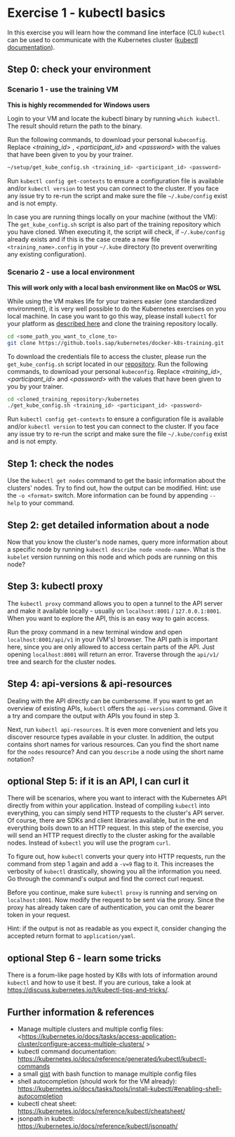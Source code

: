 # Exercise 1 - kubectl basics

In this exercise you will learn how the command line interface (CLI) `kubectl` can be used to communicate with the Kubernetes cluster ([kubectl documentation](https://kubernetes.io/docs/reference/kubectl/overview/)).

## Step 0: check your environment

### Scenario 1 - use the training VM

**This is highly recommended for Windows users**

Login to your VM and locate the kubectl binary by running `which kubectl`. The result should return the path to the binary.

Run the following commands, to download your personal `kubeconfig`. Replace _<training_id>_ , _<participant_id>_ and _\<password>_ with the values that have been given to you by your trainer.

```bash
~/setup/get_kube_config.sh <training_id> <participant_id> <password>
```

Run `kubectl config get-contexts` to ensure a configuration file is available and/or `kubectl version` to test you can connect to the cluster. If you face any issue try to re-run the script and make sure the file `~/.kube/config` exist and is not empty.

In case you are running things locally on your machine (without the VM): The `get_kube_config.sh` script is also part of the training repository which you have cloned. When executing it, the script will check, if `~/.kube/config` already exists and if this is the case create a new file `<training_name>.config` in your `~/.kube` directory (to prevent overwriting any existing configuration).

### Scenario 2 - use a local environment

**This will work only with a local bash environment like on MacOS or WSL**

While using the VM makes life for your trainers easier (one standardized environment), it is very well possible to do the Kubernetes exercises on you local machine.
In case you want to go this way, please install `kubectl` for your platform as [described here](https://kubernetes.io/de/docs/tasks/tools/install-kubectl/) and clone the training repository locally.

```bash
cd <some_path_you_want_to_clone_to>
git clone https://github.tools.sap/kubernetes/docker-k8s-training.git
```

To download the credentials file to access the cluster, please run the `get_kube_config.sh` script located in our [repository](./get_kube_config.sh).
Run the following commands, to download your personal `kubeconfig`. Replace _<training_id>_, _<participant_id>_ and _\<password>_ with the values that have been given to you by your trainer.

```bash
cd <cloned_training_repository>/kubernetes
./get_kube_config.sh <training_id> <participant_id> <password>
```

Run `kubectl config get-contexts` to ensure a configuration file is available and/or `kubectl version` to test you can connect to the cluster. If you face any issue try to re-run the script and make sure the file `~/.kube/config` exist and is not empty.

## Step 1: check the nodes

Use the `kubectl get nodes` command to get the basic information about the clusters' nodes. Try to find out, how the output can be modified. Hint: use the `-o <format>` switch. More information can be found by appending `--help` to your command.

## Step 2: get detailed information about a node

Now that you know the cluster's node names, query more information about a specific node by running `kubectl describe node <node-name>`. What is the `kubelet` version running on this node and which pods are running on this node?

## Step 3: kubectl proxy

The `kubectl proxy` command allows you to open a tunnel to the API server and make it available locally - usually on `localhost:8001` / `127.0.0.1:8001`. When you want to explore the API, this is an easy way to gain access.

Run the proxy command in a new terminal window and open `localhost:8001/api/v1` in your (VM's) browser. The API path is important here, since you are only allowed to access certain parts of the API. Just opening `localhost:8001` will return an error. Traverse through the `api/v1/` tree and search for the cluster nodes.

## Step 4: api-versions & api-resources

Dealing with the API directly can be cumbersome. If you want to get an overview of existing APIs, `kubectl` offers the `api-versions` command. Give it a try and compare the output with APIs you found in step 3.

Next, run `kubectl api-resources`. It is even more convenient and lets you discover resource types available in your cluster. In addition, the output contains short names for various resources. Can you find the short name for the `nodes` resource? And can you `describe` a node using the short name notation?

## optional Step 5: if it is an API, I can curl it

There will be scenarios, where you want to interact with the Kubernetes API directly from within your application. Instead of compiling `kubectl` into everything, you can simply send HTTP requests to the cluster's API server. Of course, there are SDKs and client libraries available, but in the end everything boils down to an HTTP request.
In this step of the exercise, you will send an HTTP request directly to the cluster asking for the available nodes. Instead of `kubectl` you will use the program `curl`.

To figure out, how `kubectl` converts your query into HTTP requests, run the command from step 1 again and add a `-v=9` flag to it. This increases the verbosity of `kubectl` drastically, showing you all the information you need. Go through the command's output and find the correct curl request.

Before you continue, make sure `kubectl proxy` is running and serving on `localhost:8001`. Now modify the request to be sent via the proxy. Since the proxy has already taken care of authentication, you can omit the bearer token in your request.

Hint: if the output is not as readable as you expect it, consider changing the accepted return format to `application/yaml`.

## optional Step 6 - learn some tricks

There is a forum-like page hosted by K8s with lots of information around `kubectl` and how to use it best. If you are curious, take a look at <https://discuss.kubernetes.io/t/kubectl-tips-and-tricks/>.

## Further information & references

* Manage multiple clusters and multiple config files: <https://kubernetes.io/docs/tasks/access-application-cluster/configure-access-multiple-clusters/ >
* kubectl command documentation: <https://kubernetes.io/docs/reference/generated/kubectl/kubectl-commands>
* a small [gist](https://github.wdf.sap.corp/gist/D051945/3f3daf9f71f7e012c1e25a48c1c6e8da) with bash function to manage multiple config files
* shell autocompletion (should work for the VM already): <https://kubernetes.io/docs/tasks/tools/install-kubectl/#enabling-shell-autocompletion>
* kubectl cheat sheet: <https://kubernetes.io/docs/reference/kubectl/cheatsheet/>
* jsonpath in kubectl: <https://kubernetes.io/docs/reference/kubectl/jsonpath/>
